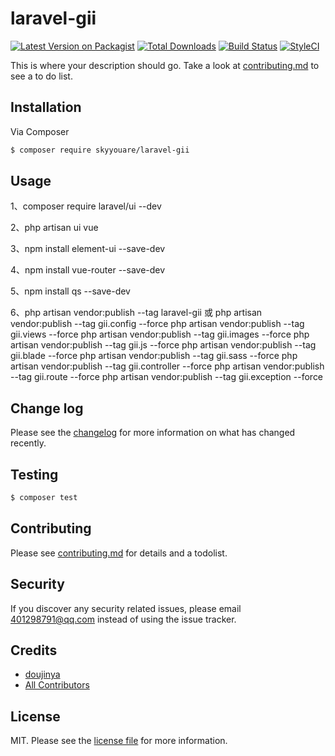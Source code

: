# laravel-gii

[![Latest Version on Packagist][ico-version]][link-packagist]
[![Total Downloads][ico-downloads]][link-downloads]
[![Build Status][ico-travis]][link-travis]
[![StyleCI][ico-styleci]][link-styleci]

This is where your description should go. Take a look at [contributing.md](contributing.md) to see a to do list.

## Installation

Via Composer

``` bash
$ composer require skyyouare/laravel-gii
```

## Usage

1、composer require laravel/ui --dev

2、php artisan ui vue

3、npm install element-ui  --save-dev

4、npm install vue-router  --save-dev

5、npm install qs --save-dev

6、php artisan vendor:publish  --tag laravel-gii
或
    php artisan vendor:publish   --tag gii.config --force
    php artisan vendor:publish   --tag gii.views --force
    php artisan vendor:publish   --tag gii.images --force
    php artisan vendor:publish   --tag gii.js --force
    php artisan vendor:publish   --tag gii.blade --force
    php artisan vendor:publish   --tag gii.sass --force
    php artisan vendor:publish   --tag gii.controller --force
    php artisan vendor:publish   --tag gii.route --force
    php artisan vendor:publish   --tag gii.exception --force

## Change log

Please see the [changelog](changelog.md) for more information on what has changed recently.

## Testing

``` bash
$ composer test
```

## Contributing

Please see [contributing.md](contributing.md) for details and a todolist.

## Security

If you discover any security related issues, please email 401298791@qq.com instead of using the issue tracker.

## Credits

- [doujinya][link-author]
- [All Contributors][link-contributors]

## License

MIT. Please see the [license file](license.md) for more information.

[ico-version]: https://img.shields.io/packagist/v/skyyouare/laravel-gii.svg?style=flat-square
[ico-downloads]: https://img.shields.io/packagist/dt/skyyouare/laravel-gii.svg?style=flat-square
[ico-travis]: https://img.shields.io/travis/skyyouare/laravel-gii/master.svg?style=flat-square
[ico-styleci]: https://styleci.io/repos/12345678/shield

[link-packagist]: https://packagist.org/packages/skyyouare/laravel-gii
[link-downloads]: https://packagist.org/packages/skyyouare/laravel-gii
[link-travis]: https://travis-ci.org/skyyouare/laravel-gii
[link-styleci]: https://styleci.io/repos/12345678
[link-author]: https://github.com/skyyouare
[link-contributors]: ../../contributors

